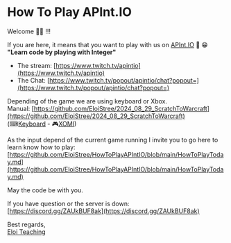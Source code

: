 # How To Play APInt.IO

Welcome 🧙‍♂ !!!  

If you are here, it means that you want to play with us on [APInt.IO](https://apint.io/) 🍺 😁  
**"Learn code by playing with Integer"**  
- The stream: [https://www.twitch.tv/apintio](https://www.twitch.tv/apintio)
- The Chat: [https://www.twitch.tv/popout/apintio/chat?popout=](https://www.twitch.tv/popout/apintio/chat?popout=)

Depending of the game we are using keyboard or Xbox.  
Manual: [https://github.com/EloiStree/2024_08_29_ScratchToWarcraft](https://github.com/EloiStree/2024_08_29_ScratchToWarcraft)  
(⌨[Keyboard](https://github.com/EloiStree/2024_08_29_ScratchToWarcraft) - 🎮[XOMI](https://github.com/EloiStree/2022_01_24_XOMI))  
 
As the input depend of the current game running I invite you to go here to learn know how to play:  
[https://github.com/EloiStree/HowToPlayAPIntIO/blob/main/HowToPlayToday.md](https://github.com/EloiStree/HowToPlayAPIntIO/blob/main/HowToPlayToday.md)  
  
May the code be with you.  
 
If you have question or the server is down:    
[https://discord.gg/ZAUkBUF8ak](https://discord.gg/ZAUkBUF8ak)   
  
Best regards,  
[Eloi Teaching](https://www.youtube.com/@EloiTeaching)  

